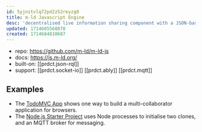 ```yaml
---
id: 5yjnstvlq72pd2z52reyzg0
title: m-ld Javascript Engine
desc: 'decentralised live information sharing component with a JSON-based API.'
updated: 1714685568878
created: 1714684810687
---
```


- repo: https://github.com/m-ld/m-ld-js
- docs: https://js.m-ld.org/  
- built-on: [[prdct.json-rql]]
- support: [[prdct.socket-io]] [[prdct.ably]] [[prdct.mqtt]]

## Examples

-   The [TodoMVC App](https://github.com/m-ld/m-ld-todomvc-vanillajs) shows one way to build a multi-collaborator application for browsers.
-   The [Node.js Starter Project](https://github.com/m-ld/m-ld-nodejs-starter) uses Node processes to initialise two clones, and an MQTT broker for messaging.